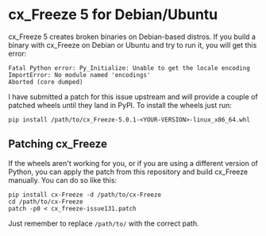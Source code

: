 # cx_Freeze 5 for Debian/Ubuntu
cx_Freeze 5 creates broken binaries on Debian-based distros. If you build a binary with cx_Freeze on Debian or Ubuntu and try to run it, you will get this error:

    Fatal Python error: Py_Initialize: Unable to get the locale encoding
    ImportError: No module named 'encodings'
    Aborted (core dumped)

I have submitted a patch for this issue upstream and will provide a couple of patched wheels until they land in PyPI. To install the wheels just run:

    pip install /path/to/cx_Freeze-5.0.1-<YOUR-VERSION>-linux_x86_64.whl

## Patching cx_Freeze ##

If the wheels aren't working for you, or if you are using a different version of Python, you can apply the patch from this repository and build cx_Freeze manually. You can do so like this:

    pip install cx-Freeze -d /path/to/cx-Freeze
    cd /path/to/cx-Freeze
    patch -p0 < cx_freeze-issue131.patch

Just remember to replace `/path/to/` with the correct path.
